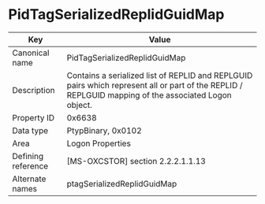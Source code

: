 # PidTagSerializedReplidGuidMap

| Key | Value |
|---|---|
| Canonical name | PidTagSerializedReplidGuidMap |
| Description | Contains a serialized list of REPLID and REPLGUID pairs which represent all or part of the REPLID / REPLGUID mapping of the associated Logon object. |
| Property ID | 0x6638 |
| Data type | PtypBinary, 0x0102 |
| Area | Logon Properties |
| Defining reference | [MS-OXCSTOR] section 2.2.2.1.1.13 |
| Alternate names | ptagSerializedReplidGuidMap |
